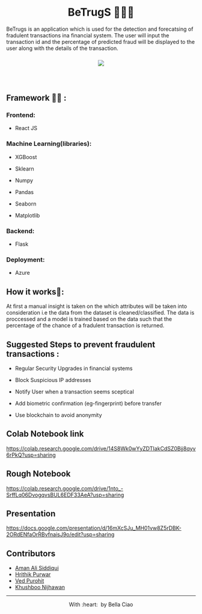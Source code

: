 
<h1 align="center"> BeTrugS 🕵🏻‍♀️ </h1>




BeTrugs is an application which is used for the detection and forecatsing of fradulent transactions ina  financial system. The user will input the transaction id and the percentage of predicted fraud will be displayed to the user along with the details of the transaction. 



<h3 align="center"><a href=" "><img src="https://user-images.githubusercontent.com/72293452/150656332-208cd0df-faa7-43d4-84e4-97fab0f2d81e.png"></a><h3>
<br>
  
## Framework :technologist: :

### Frontend:

- React JS

### Machine Learning(libraries):

- XGBoost

- Sklearn

- Numpy

- Pandas

- Seaborn

- Matplotlib
	
### Backend:
	
- Flask
	
### Deployment:

- Azure
	
## How it works📃:

At first a manual insight is taken on the which attributes will be taken into consideration i.e the data from the dataset is cleaned/classified. The data is proccessed and a model is trained based on the data such that the percentage of the chance of a fradulent transaction is returned.

## Suggested Steps to prevent fraudulent transactions :
- Regular Security Upgrades in financial systems
- Block Suspicious IP addresses
- Notify User when a transaction seems sceptical
- Add biometric confirmation (eg-fingerprint) before transfer 

- Use blockchain to avoid anonymity 

## Colab Notebook link
https://colab.research.google.com/drive/14S8Wk0wYyZDTIakCdSZ0Bjj8qyv6rPkQ?usp=sharing

## Rough Notebook
https://colab.research.google.com/drive/1nto_-SrffLq06DvogqvsBUL6EDF33AeA?usp=sharing

## Presentation
https://docs.google.com/presentation/d/16mXcSJu_MH01vw8Z5rDBK-2ORdENfaOrRBvfnaisJ9o/edit?usp=sharing

## Contributors
  - [Aman Ali Siddiqui](https://github.com/a-ma-n)
  - [Hrithik Purwar](https://github.com/hrithikpurwar)
  - [Ved Purohit](https://github.com/ved257)
  - [Khushboo Nijhawan](https://github.com/KhushbooNijhawan)
- ---
  <p align="center">
	With :heart: &nbsp;by <a >Bella Ciao</a>
</p>
